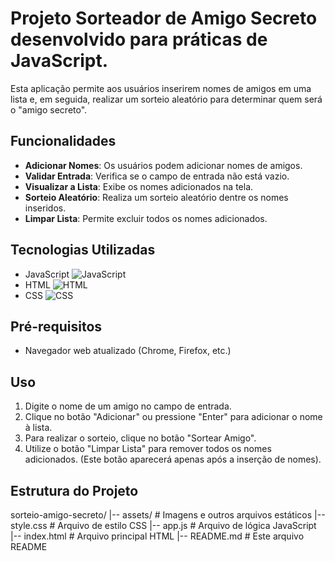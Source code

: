# Projeto Sorteador de Amigo Secreto desenvolvido para práticas de JavaScript. 
Esta aplicação permite aos usuários inserirem nomes de amigos em uma lista e, em seguida, realizar um sorteio aleatório para determinar quem será o "amigo secreto".

## Funcionalidades 
- **Adicionar Nomes**: Os usuários podem adicionar nomes de amigos. 
- **Validar Entrada**: Verifica se o campo de entrada não está vazio.
- **Visualizar a Lista**: Exibe os nomes adicionados na tela.
- **Sorteio Aleatório**: Realiza um sorteio aleatório dentre os nomes inseridos.
- **Limpar Lista**: Permite excluir todos os nomes adicionados.

## Tecnologias Utilizadas 
- JavaScript ![JavaScript](https://img.shields.io/badge/JavaScript-yellow)
- HTML ![HTML](https://img.shields.io/badge/HTML-red)
- CSS ![CSS](https://img.shields.io/badge/CSS-blue)

## Pré-requisitos 
- Navegador web atualizado (Chrome, Firefox, etc.)

## Uso 
1. Digite o nome de um amigo no campo de entrada.
2. Clique no botão "Adicionar" ou pressione "Enter" para adicionar o nome à lista.
3. Para realizar o sorteio, clique no botão "Sortear Amigo".
4. Utilize o botão "Limpar Lista" para remover todos os nomes adicionados. (Este botão aparecerá apenas após a inserção de nomes).

## Estrutura do Projeto

sorteio-amigo-secreto/ 
|-- assets/       # Imagens e outros arquivos estáticos 
|-- style.css     # Arquivo de estilo CSS 
|-- app.js        # Arquivo de lógica JavaScript 
|-- index.html    # Arquivo principal HTML 
|-- README.md     # Este arquivo README
